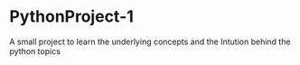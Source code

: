 # PythonProject-1
A small project to learn the underlying concepts and the Intution behind the python topics
